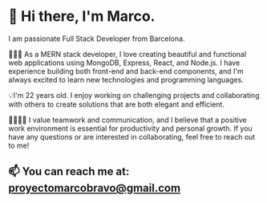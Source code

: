 # 👋 Hi there, I'm Marco.

I am passionate Full Stack Developer from Barcelona.

👨🏽‍💻 As a MERN stack developer, I love creating beautiful and functional web applications using MongoDB, Express, React, and Node.js. I have experience building both front-end and back-end components, and I'm always excited to learn new technologies and programming languages.

💡I'm 22 years old. I enjoy working on challenging projects and collaborating with others to create solutions that are both elegant and efficient.

👨‍👩‍👧‍👦 I value teamwork and communication, and I believe that a positive work environment is essential for productivity and personal growth. If you have any questions or are interested in collaborating, feel free to reach out to me!

## 📫 You can reach me at: proyectomarcobravo@gmail.com
